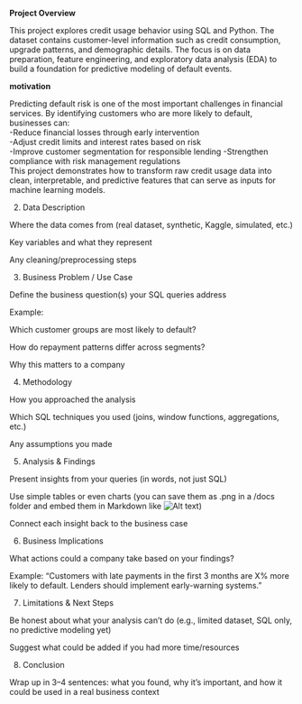 
**Project Overview**

This project explores credit usage behavior using SQL and Python. The dataset contains customer-level information such as credit consumption, upgrade patterns, and demographic details. The focus is on data preparation, feature engineering, and exploratory data analysis (EDA) to build a foundation for predictive modeling of default events.

**motivation**

Predicting default risk is one of the most important challenges in financial services. By identifying customers who are more likely to default, businesses can:  
-Reduce financial losses through early intervention  
-Adjust credit limits and interest rates based on risk  
-Improve customer segmentation for responsible lending
-Strengthen compliance with risk management regulations   
This project demonstrates how to transform raw credit usage data into clean, interpretable, and predictive features that can serve as inputs for machine learning models.

2. Data Description

Where the data comes from (real dataset, synthetic, Kaggle, simulated, etc.)

Key variables and what they represent

Any cleaning/preprocessing steps

3. Business Problem / Use Case

Define the business question(s) your SQL queries address

Example:

Which customer groups are most likely to default?

How do repayment patterns differ across segments?

Why this matters to a company

4. Methodology

How you approached the analysis

Which SQL techniques you used (joins, window functions, aggregations, etc.)

Any assumptions you made

5. Analysis & Findings

Present insights from your queries (in words, not just SQL)

Use simple tables or even charts (you can save them as .png in a /docs folder and embed them in Markdown like ![Alt text](docs/plot.png))

Connect each insight back to the business case

6. Business Implications

What actions could a company take based on your findings?

Example: “Customers with late payments in the first 3 months are X% more likely to default. Lenders should implement early-warning systems.”

7. Limitations & Next Steps

Be honest about what your analysis can’t do (e.g., limited dataset, SQL only, no predictive modeling yet)

Suggest what could be added if you had more time/resources

8. Conclusion

Wrap up in 3–4 sentences: what you found, why it’s important, and how it could be used in a real business context
